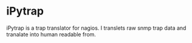 # iPytrap
iPytrap is a trap translator for nagios. I translets raw snmp trap data and tranalate into human readable from.
